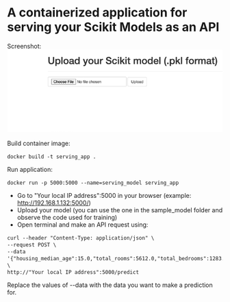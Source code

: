 # A containerized application for serving your Scikit Models as an API

Screenshot:
![](https://github.com/skandupmanyu/Model_Serving_App/blob/master/screenshot/interface.png)

Build container image:
```
docker build -t serving_app .
```

Run application:
```
docker run -p 5000:5000 --name=serving_model serving_app
```

- Go to "Your local IP address":5000 in your browser (example: http://192.168.1.132:5000/)
- Upload your model (you can use the one in the sample_model folder and observe the code used for training)
- Open terminal and make an API request using:

```
curl --header "Content-Type: application/json" \
--request POST \
--data '{"housing_median_age":15.0,"total_rooms":5612.0,"total_bedrooms":1283.0,"population":1015.0,"households":472.0,"median_income":1.4936}' \
http://"Your local IP address":5000/predict
```

Replace the values of --data with the data you want to make a prediction for.
